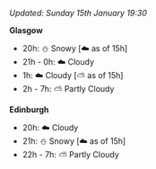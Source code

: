 *Updated: Sunday 15th January 19:30*

**Glasgow**

* 20h: :snowman: Snowy [:cloud: as of 15h]
* 21h - 0h: :cloud: Cloudy
* 1h: :cloud: Cloudy [:partly_sunny: as of 15h]
* 2h - 7h: :partly_sunny: Partly Cloudy

**Edinburgh**

* 20h: :cloud: Cloudy
* 21h: :snowman: Snowy [:cloud: as of 15h]
* 22h - 7h: :partly_sunny: Partly Cloudy
